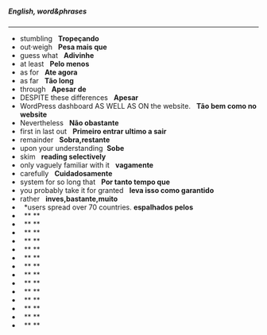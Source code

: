 ##### English, word&phrases
---
- stumbling &nbsp; **Tropeçando**
- out·weigh &nbsp; **Pesa mais que**
- guess what &nbsp; **Adivinhe**
- at least &nbsp; **Pelo menos**
- as for &nbsp; **Ate agora**
- as far &nbsp; **Tão long**
- through &nbsp; **Apesar de**
- DESPITE these differences  &nbsp; **Apesar**
- WordPress dashboard AS WELL AS ON the website. &nbsp; **Tão bem como no website**
- Nevertheless &nbsp; **Não obastante**
- first in last out &nbsp; **Primeiro entrar ultimo a sair**
- remainder &nbsp; **Sobra,restante**
- upon your understanding&nbsp; **Sobe**
- skim &nbsp; **reading selectively**
- only vaguely familiar with it &nbsp; **vagamente**
- carefully &nbsp; **Cuidadosamente**
- system for so long that &nbsp; **Por tanto tempo que**
- you probably take it for granted &nbsp; **leva isso como garantido**
- rather &nbsp; **inves,bastante,muito**
-  &nbsp; *users spread over 70 countries. **espalhados pelos**
-  &nbsp; ** **
-  &nbsp; ** **
-  &nbsp; ** **
-  &nbsp; ** **
-  &nbsp; ** **
-  &nbsp; ** **
-  &nbsp; ** **
-  &nbsp; ** **
-  &nbsp; ** **
-  &nbsp; ** **
-  &nbsp; ** **
-  &nbsp; ** **
-  &nbsp; ** **
-  &nbsp; ** **


#####